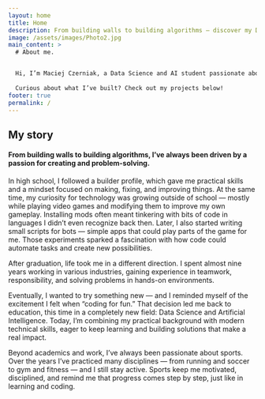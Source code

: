 ```yaml
---
layout: home
title: Home
description: From building walls to building algorithms — discover my Data Science and AI portfolio.
image: /assets/images/Photo2.jpg
main_content: >
  # About me.


  Hi, I’m Maciej Czerniak, a Data Science and AI student passionate about using data to solve real-world problems. I love exploring machine learning, visualization, and automation — always looking for ways to turn ideas into impact.
  
  Curious about what I’ve built? Check out my projects below!
footer: true
permalink: /
---
```



## My story

#### From building walls to building algorithms, I’ve always been driven by a passion for creating and problem-solving.

In high school, I followed a builder profile, which gave me practical skills and a mindset focused on making, fixing, and improving things. At the same time, my curiosity for technology was growing outside of school — mostly while playing video games and modifying them to improve my own gameplay. Installing mods often meant tinkering with bits of code in languages I didn’t even recognize back then. Later, I also started writing small scripts for bots — simple apps that could play parts of the game for me. Those experiments sparked a fascination with how code could automate tasks and create new possibilities.

After graduation, life took me in a different direction. I spent almost nine years working in various industries, gaining experience in teamwork, responsibility, and solving problems in hands-on environments.

Eventually, I wanted to try something new — and I reminded myself of the excitement I felt when “coding for fun.” That decision led me back to education, this time in a completely new field: Data Science and Artificial Intelligence. Today, I’m combining my practical background with modern technical skills, eager to keep learning and building solutions that make a real impact.

Beyond academics and work, I’ve always been passionate about sports. Over the years I’ve practiced many disciplines — from running and soccer to gym and fitness — and I still stay active. Sports keep me motivated, disciplined, and remind me that progress comes step by step, just like in learning and coding.

